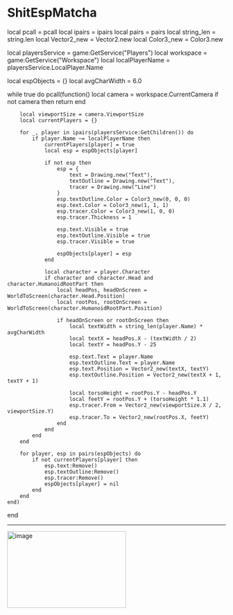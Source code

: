# ShitEspMatcha

local pcall = pcall
local ipairs = ipairs
local pairs = pairs
local string_len = string.len
local Vector2_new = Vector2.new
local Color3_new = Color3.new

local playersService = game:GetService("Players")
local workspace = game:GetService("Workspace")
local localPlayerName = playersService.LocalPlayer.Name

local espObjects = {}
local avgCharWidth = 6.0

while true do
    pcall(function()
        local camera = workspace.CurrentCamera
        if not camera then return end

        local viewportSize = camera.ViewportSize
        local currentPlayers = {}

        for _, player in ipairs(playersService:GetChildren()) do
            if player.Name ~= localPlayerName then
                currentPlayers[player] = true
                local esp = espObjects[player]
                
                if not esp then
                    esp = {
                        text = Drawing.new("Text"),
                        textOutline = Drawing.new("Text"),
                        tracer = Drawing.new("Line")
                    }
                    esp.textOutline.Color = Color3_new(0, 0, 0)
                    esp.text.Color = Color3_new(1, 1, 1)
                    esp.tracer.Color = Color3_new(1, 0, 0)
                    esp.tracer.Thickness = 1
                    
                    esp.text.Visible = true
                    esp.textOutline.Visible = true
                    esp.tracer.Visible = true
                    
                    espObjects[player] = esp
                end

                local character = player.Character
                if character and character.Head and character.HumanoidRootPart then
                    local headPos, headOnScreen = WorldToScreen(character.Head.Position)
                    local rootPos, rootOnScreen = WorldToScreen(character.HumanoidRootPart.Position)
                    
                    if headOnScreen or rootOnScreen then
                        local textWidth = string_len(player.Name) * avgCharWidth
                        local textX = headPos.X - (textWidth / 2)
                        local textY = headPos.Y - 25
                        
                        esp.text.Text = player.Name
                        esp.textOutline.Text = player.Name
                        esp.text.Position = Vector2_new(textX, textY)
                        esp.textOutline.Position = Vector2_new(textX + 1, textY + 1)
                        
                        local torsoHeight = rootPos.Y - headPos.Y
                        local feetY = rootPos.Y + (torsoHeight * 1.1)
                        esp.tracer.From = Vector2_new(viewportSize.X / 2, viewportSize.Y)
                        esp.tracer.To = Vector2_new(rootPos.X, feetY)
                    end
                end
            end
        end

        for player, esp in pairs(espObjects) do
            if not currentPlayers[player] then
                esp.text:Remove()
                esp.textOutline:Remove()
                esp.tracer:Remove()
                espObjects[player] = nil
            end
        end
    end)
end



______________________________________________


<img width="274" height="177" alt="image" src="https://github.com/user-attachments/assets/1e6be47a-831f-4402-bbd6-090e065f697a" />

